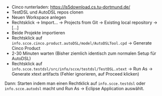 - Cinco runterladen: https://ls5download.cs.tu-dortmund.de/
- TestDSL und AutoDSL repos clonen
- Neuen Workspace anlegen
- Rechtsklick -> Import... -> Projects from Git -> Existing local repository -> [...]
- Beide Projekte importieren
- Rechtsklick auf ```info.scce.cinco.product.autoDSL/model/AutoDSLTool.cpd``` -> Generate Cinco Product
- 2-30 Minuten warten
(Bisher ziemlich identisch zum normalen Setup für AutoDSL)
- Rechtsklick auf ```info.scce.testdsl/src/info/scce/testdsl/TestDSL.xtext``` -> Run As -> Generate xtext artifacts
(Fehler ignorieren, auf Proceed klicken)

Dann: Starten indem man einen Rechtklick auf ```info.scce.testdsl``` oder ```info.scce.autodsl``` macht und Run As -> Eclipse Application auswählt. 